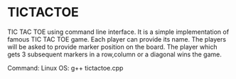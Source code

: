 # TICTACTOE
TIC TAC TOE using command line interface.
It is a simple implementation of famous TIC TAC TOE game.
Each player can provide its name.
The players will be asked to provide marker position on the board.
The player which gets 3 subsequent markers in a row,column or a diagonal wins the game.


Command:
      Linux OS:
      g++ tictactoe.cpp

